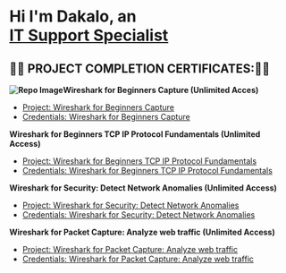 <h1>Hi I'm Dakalo, an <br/><a href="https://github.com/Dakalo-Ndonde15/">IT Support Specialist</a>

<h2>👨‍🎓 PROJECT COMPLETION CERTIFICATES:👨‍🎓</h2>

<b>![Repo Image](https://github.com/Dakalo-Ndonde15/Azure-Network-Protocols/blob/Certificates/Credentials/Wireshark_icon_new.png)Wireshark for Beginners Capture (Unlimited Acces)</b>
  - [Project: Wireshark for Beginners Capture ](https://www.coursera.org/projects/wireshark-for-beginners-capture-packets)
  -  [Credentials: Wireshark for Beginners Capture](https://github.com/Dakalo-Ndonde15/Azure-Network-Protocols/blob/Certificates/Credentials/Wireshark%20for%20Beginners%20Capture%20Packets.pdf)
 
 <b>Wireshark for Beginners TCP IP Protocol Fundamentals (Unlimited Access)</b>
  - [Project: Wireshark for Beginners TCP IP Protocol Fundamentals](https://www.coursera.org/projects/wireshark-for-beginners-tcp-ip-protocol-fundamentals)
  - [Credentials: Wireshark for Beginners TCP IP Protocol Fundamentals](https://github.com/Dakalo-Ndonde15/Azure-Network-Protocols/blob/Certificates/Credentials/Wireshark%20for%20Beginners%20TCP%20IP%20Protocol%20Fundamentals.pdf)
   
 <b>Wireshark for Security: Detect Network Anomalies (Unlimited Access)</b>
  - [Project: Wireshark for Security: Detect Network Anomalies](https://www.coursera.org/projects/wireshark-for-security)
  - [Credentials: Wireshark for Security: Detect Network Anomalies](https://github.com/Dakalo-Ndonde15/Azure-Network-Protocols/blob/Certificates/Credentials/Wireshark%20for%20Security%20Detect%20Network%20Anomalies.pdf)

<b>Wireshark for Packet Capture: Analyze web traffic (Unlimited Access)</b>
  - [Project: Wireshark for Packet Capture: Analyze web traffic](https://www.coursera.org/projects/wireshark-for-packet-capture)
  - [Credentials: Wireshark for Packet Capture: Analyze web traffic](https://github.com/Dakalo-Ndonde15/Azure-Network-Protocols/blob/Certificates/Credentials/Wireshark%20for%20Packet%20Capture%20Analyze%20web%20traffic.pdf)
